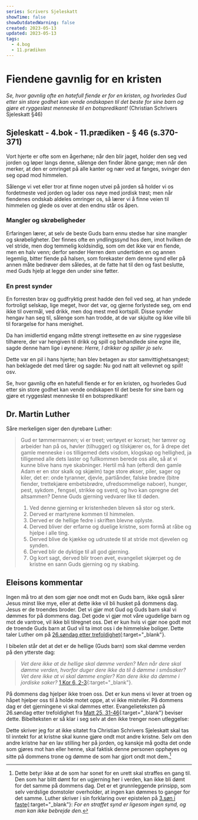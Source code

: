 ```yaml
---
series: Scrivers Sjeleskatt
showTime: false
showOutdatedWarning: false
created: 2023-05-13
updated: 2023-05-13
tags:
  - 4.bog
  - 11.prædiken
---
```


# Fiendene gavnlig for en kristen
_Se, hvor gavnlig ofte en hatefull fiende er for en kristen, og hvorledes Gud etter sin store godhet kan vende ondskapen til det beste for sine barn og gjøre et ryggesløst menneske til en botspredikant!_ (Christian Schrivers Sjeleskatt §46)

## Sjeleskatt - 4.bok - 11.prædiken - § 46 (s.370-371)
Vort hjerte er ofte som en ågerhøne; når den blir jaget, holder den seg ved jorden og løper langs denne, sålenge den finder åbne gange; men når den merker, at den er omringet på alle kanter og nær ved at fanges, svinger den seg opad mod himmelen. 

Sålenge vi vet eller tror at finne nogen utvei på jorden så holder vi os fordetmeste ved jorden og lader oss nøye med jordisk trøst; men når fiendenes ondskab aldeles omringer os, så lærer vi å finne veien til himmelen og glede os over at den endnu står os åpen. 

### Mangler og skrøbeligheder
Erfaringen lærer, at selv de beste Guds barn ennu stedse har sine mangler og skrøbeligheter. Der finnes ofte en yndlingssynd hos dem, imot hvilken de vel stride, men dog temmelig koldsindig, som om det ikke var en fiende, men en halv venn; derfor sender Herren dem undertiden en og annen legemlig, bitter fiende på halsen, som forekaster dem denne synd eller på annen måte bedrøver dem således, at de fatte hat til den og fast beslutte, med Guds hjelp at legge den under sine føtter.

### En prest synder
En forresten brav og gudfryktig prest hadde den feil ved seg, at han yndede fortroligt selskap, lige meget, hvor det var, og gjerne forlystede seg, om end ikke til overmål, ved drikk, men dog mest med kortspill. Disse synder hengav han seg til, sålenge som han trodde, at de var skjulte og ikke ville bli til forargelse for hans menighet.

Da han imidlertid engang måtte strengt irettesette en av sine ryggesløse tilhørere, der var hengiven til drikk og spill og behandlede sine egne ille, sagde denne ham lige i øynene: _Herre, I drikker og spiller jo selv._

Dette var en pil i hans hjerte; han blev betagen av stor samvittighetsangest; han beklagede det med tårer og sagde: Nu god natt alt vellevnet og spill! osv. 

Se, hvor gavnlig ofte en hatefull fiende er for en kristen, og hvorledes Gud etter sin store godhet kan vende ondskapen til det beste for sine barn og gjøre et ryggesløst menneske til en botspredikant!

## Dr. Martin Luther
Såre merkeligen siger den dyrebare Luther:

> Gud er tømmermannen; vi er treet; vertøyet er korset; her tømrer og arbeider han på os, høvler (tilhugger) og tilskjærer os, for å drepe det gamle menneske i os tilligemed dets visdom, klogskap og hellighed, ja tilligemed alle dets laster og fullkommen berede oss alle, så at vi kunne blive hans nye skabninger. Hertil må han (efterdi den gamle Adam er en stor skalk og skjælm) tage store økser, piler, sager og kiler, det er: onde tyranner, djevle, partiånder, falske brødre (bitre fiender, trettekjære embetsbrødre, ufredsommelige naboer), hunger, pest, sykdom , fengsel, strikke og sverd, og hvo kan opregne det altsammen? Denne Guds gjerning vedvarer like til døden.
> 1. Ved denne gjerning er kristenheden bleven så stor og sterk.
> 2. Derved er martyrene kommen til himmelen.
> 3. Derved er de hellige fedre i skriften blevne oplyste.
> 4. Derved bliver der erfarne og duelige kristne, som formå at råbe og hjelpe i alle ting. 
> 5. Derved blive de kjække og udrustede til at stride mot djevelen og synden.
> 6. Derved blir de dyktige til all god gjerning.
> 7. Og kort sagt, derved blir troen øvet, evangeliet skjærpet og de kristne en sann Guds gjerning og ny skabing.

## Eleisons kommentar
Ingen må tro at den som gjør noe ondt mot en Guds barn, ikke også sårer Jesus minst like mye, eller at dette ikke vil bli husket på dommens dag. Jesus er de troendes broder. Det vi gjør mot Gud og Guds barn skal vi dømmes for på dommens dag. Det gode vi gjør mot våre ugudelige barn og mot de vantroe, vil ikke bli tilregnet oss. Det er kun hvis vi gjør noe godt mot de troende Guds barn at Gud vil ta imot oss i de himmelske boliger. Dette taler Luther om på [26.søndag etter trefoldighet](https://kirkepostille.vercel.app/article/trefoldighed/host/26-evangelium){:target="_blank"}.

I bibelen står det at det er de hellige (Guds barn) som skal dømme verden på den ytterste dag:

> _Vet dere ikke at de hellige skal dømme verden? Men når dere skal dømme verden, hvorfor duger dere ikke da til å dømme i småsaker?  Vet dere ikke at vi skal dømme engler? Kan dere ikke da dømme i jordiske saker?_ [1 Kor 6, 2-3](https://no.bibelsite.com/1_corinthians/6-2.htm){:target="_blank"}.

På dommens dag hjelper ikke troen oss. Det er kun mens vi lever at troen og håpet hjelper oss til å holde motet oppe, at vi ikke mistviler. På dommens dag er det gjerningene vi skal dømmes etter. Evangelieteksten på 26.søndag etter trefoldighet fra [Matt 25, 31-46](https://no.bibelsite.com/matthew/25-31.htm){:target="_blank"} beviser dette. Bibelteksten er så klar i seg selv at den ikke trenger noen utleggelse:

Dette skriver jeg for at ikke sitatet fra Christian Schrivers Sjeleskatt skal tas til inntekt for at kristne skal kunne gjøre ondt mot andre kristne. Selv om den andre kristne har en lav stilling her på jorden, og kanskje må godta det onde som gjøres mot han eller henne, skal faktisk denne personen opphøyes og sitte på dommens trone og dømme de som har gjort ondt mot dem.[^1]

[^1]: Dette betyr ikke at de som har sonet for en urett skal straffes en gang til. Den som har blitt dømt for en ugjerning her i verden, kan ikke bli dømt for det samme på dommens dag. Det er et grunnleggende prinsipp, som selv verdslige domstoler overholder, at ingen kan dømmes to ganger for det samme. Luther skriver i sin forklaring over epistelen på [3.søn i faste](https://kirkepostille.vercel.app/article/vinter/faste/3-epistel/?searchparam=straffen){:target="_blank"}: _For en straffet synd er ligesom ingen synd, og man kan ikke bebrejde den._